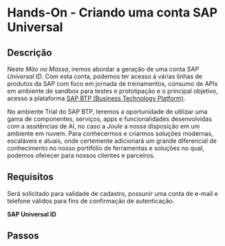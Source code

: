 # Hands-On - Criando uma conta SAP Universal

## Descrição

Neste *Mão na Massa*, iremos abordar a geração de uma conta *SAP Universal ID*. Com esta conta, podemos ter acesso á várias linhas de produtos da SAP com foco em jornada de treinamentos, consumo de APIs em ambiente de sandbox para testes e prototipação e o principal objetivo, acesso a plataforma [SAP BTP (Business Technology Platform)](https://account.hana.ondemand.com/#/home/welcome). 

No ambiente Trial do SAP BTP, teremos a oportunidade de utilizar uma gama de componentes, serviços, apps e funcionalidades desenvolvidas com a assitências de AI, no caso a *Joule* a nossa disposição em um ambiente em nuvem. Para conhecermos e criarmos soluções modernas, escaláveis e atuais, onde certemente adicionará um grande diferencial de conhecimento no nosso portifólio de ferramentas e soluções no qual, podemos oferecer para nossos clientes e parceiros.

## Requisitos

Será solicitado para validade de cadastro, possunir uma conta de e-mail e telefone válidos para fins de confirmação de autenticação.

**SAP Universal ID**

## Passos